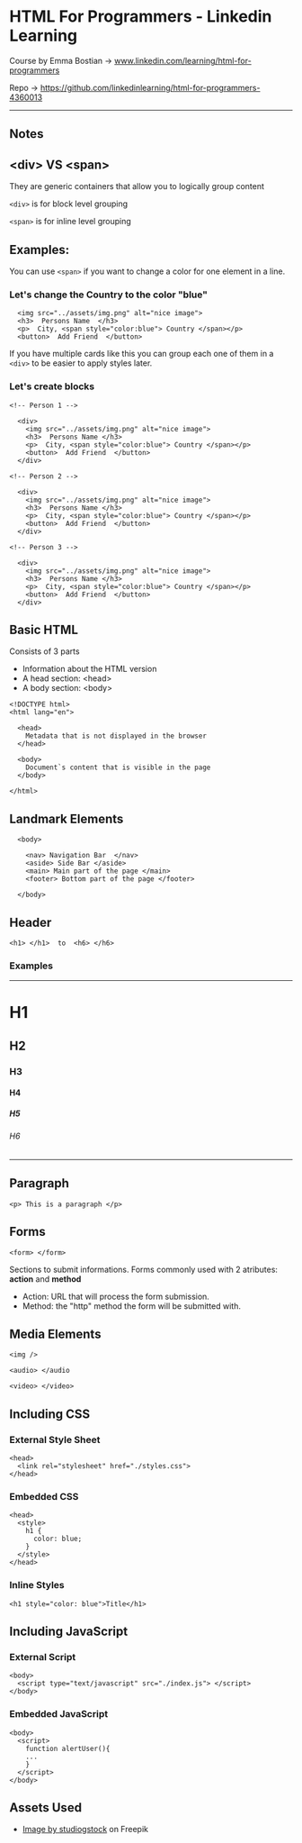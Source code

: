 # HTML For Programmers - Linkedin Learning

Course by Emma Bostian &rarr; www.linkedin.com/learning/html-for-programmers

Repo &rarr; https://github.com/linkedinlearning/html-for-programmers-4360013

---

## Notes
## \<div\> VS \<span\>
They are generic containers that allow you to logically group content

```<div>``` is for block level grouping

```<span>``` is for inline level grouping

## Examples:
You can use ```<span>``` if you want to change a color for one element in a line.

### Let's change the Country to the color "blue"
```
  <img src="../assets/img.png" alt="nice image">
  <h3>  Persons Name  </h3>
  <p>  City, <span style="color:blue"> Country </span></p>
  <button>  Add Friend  </button>
```

If you have multiple cards like this you can group each one of them in a ```<div>``` to be easier to apply styles later.
### Let's create blocks
```
<!-- Person 1 -->

  <div>
    <img src="../assets/img.png" alt="nice image">
    <h3>  Persons Name </h3>
    <p>  City, <span style="color:blue"> Country </span></p>
    <button>  Add Friend  </button>
  </div>

<!-- Person 2 -->

  <div>
    <img src="../assets/img.png" alt="nice image">
    <h3>  Persons Name </h3>
    <p>  City, <span style="color:blue"> Country </span></p>
    <button>  Add Friend  </button>
  </div>

<!-- Person 3 -->

  <div>
    <img src="../assets/img.png" alt="nice image">
    <h3>  Persons Name </h3>
    <p>  City, <span style="color:blue"> Country </span></p>
    <button>  Add Friend  </button>
  </div>
```

## Basic HTML

Consists of 3 parts
- Information about the HTML version
- A head section: \<head\>
- A body section: \<body\>
  
```
<!DOCTYPE html>
<html lang="en">

  <head>
    Metadata that is not displayed in the browser
  </head>

  <body> 
    Document`s content that is visible in the page
  </body>

</html>
```

## Landmark Elements
```
  <body>

    <nav> Navigation Bar  </nav>
    <aside> Side Bar </aside>
    <main> Main part of the page </main>
    <footer> Bottom part of the page </footer>

  </body>
```
## Header

```
<h1> </h1>  to  <h6> </h6>
```

### Examples
---
<h1>H1</h1> 
<h2>H2</h2> 
<h3>H3</h3> 
<h4>H4</h4> 
<h5>H5</h5> 
<h6>H6</h6>

---

## Paragraph
``` 
<p> This is a paragraph </p>
```

## Forms
```<form> </form>```

Sections to submit informations. Forms commonly used with 2 atributes: **action** and **method**
- Action: URL that will process the form submission.
- Method: the "http" method the form will be submitted with.

## Media Elements
```
<img />

<audio> </audio

<video> </video>
```

## Including CSS

### External Style Sheet
```
<head>
  <link rel="stylesheet" href="./styles.css">
</head>
```

### Embedded CSS
```
<head>
  <style>
    h1 {
      color: blue;
    }
  </style>
</head>
```

### Inline Styles
```
<h1 style="color: blue">Title</h1>
```

## Including JavaScript

### External Script
```
<body>
  <script type="text/javascript" src="./index.js"> </script>
</body>
```

### Embedded JavaScript
```
<body>
  <script>
    function alertUser(){
    ...
    }
  </script>
</body>
```

## Assets Used
- <a href="https://www.freepik.com/free-vector/find-person-job-opportunity_8063764.htm#query=avatar&position=1&from_view=keyword&track=sph">Image by studiogstock</a> on Freepik
